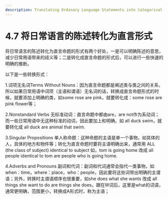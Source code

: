 ```yaml
---
description: Translating Ordinary Language Statements into Categorical Form
---
```


# 4.7 将日常语言的陈述转化为直言形式

将日常语言的陈述转化为直言命题的形式有两个好处，一是可以明确陈述的意思，减少日常用语带来的歧义等；二是转化成直言命题的形式后，可以进行一些快速的明确的推断。

以下是一些转换形式：

1.词项无名词Terms Without Nouns：因为直言命题都是阐述类与类之间的关系，所以如果日常用语中词项（主语和谓语）无名词的话，转换成直言命题形式的时候，就要添加上明确的类，如some rose are pink，就要转化成：some rose are pink flower等；

2.Nonstandard Verbs 无标准动词：直言命题中都由are，are not作为系动词；而一些日常用语中无这种标准的动词，因此要加上和明确。如 all duck swim，就要转化成 all duck are animal that swim.

3.Singular Propositions 单人称命题：这种命题的主语是单一个事物，如具体的人，具体的地方和物件等；转化为直言命题时要将主语明确出来，通常用 ALL (the class of subject) identical to subject 如，tom is going home 改成 all people identical to tom are people who is going home.

4.Adverbs and Pronouns 副词和代词：副词和代词通常会指代一类事物，如 when：time，where：place，who：people，因此要将这些词带出明确的主谓语；另外，转换时主谓语顺序也很重要，如she does what she wants 改成 all things she want to do are things she does，跟在W词后，这里是what的词语，通常更明确，范围更小，转换成A形式时，称为主语；

